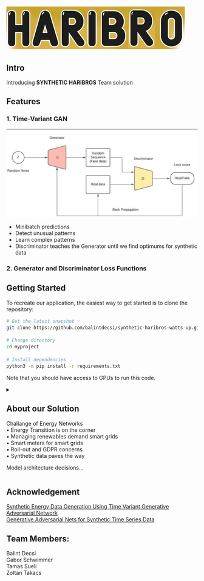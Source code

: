 ![logo](./images/haribros.png)
==================

## Intro
Introducing **SYNTHETIC HARIBROS** Team solution

## Features
### 1. Time-Variant GAN

![gan](./images/gan.png)

* Minibatch predictions</br>
* Detect unusual patterns</br>
* Learn complex patterns</br>
* Discriminator teaches the Generator until we find optimums for synthetic data</br>

### 2. Generator and Discriminator Loss Functions

## Getting Started

To recreate our application, the easiest way to get started is to clone the repository:

```bash
# Get the latest snapshot
git clone https://github.com/balintdecsi/synthetic-haribros-watts-up.git myproject

# Change directory
cd myproject

# Install dependencies
python3 -m pip install -r requirements.txt
```

Note that you should have access to GPUs to run this code.

<details>
<summary><h2>About our Solution</h2>

Challange of Energy Networks</br>
    • Energy Transition is on the corner</br>
    • Managing renewables demand smart grids</br>
    • Smart meters for smart grids</br>
    • Roll-out and GDPR concerns</br>
    • Synthetic data paves the way</br>

Model architecture decisions...
</summary>

<h2>GANs</h2>

<h3>Pros</h3>
    • Minibatch predictions</br>
    • Detect unusual patterns</br>
    • Learn complex patterns</br>
<h3>Cons</h3>
    • Data quality dependent</br>
    • Resource hungry</br>
    
<h2>LLMs</h2>

<h3>Pros</h3>
    • Reports and summaries</br>
    • Contextual insights</br>
<h3>Cons</h3>
    • Not great for numbers</br>
    • One token at a time</br>
    • Sticks to first part of data</br>

<h2>Generative Adversarial Networks</h2>
    • Discriminator teaches the Generator until we find optimums for synthetic data</br>
    • We chose Time-Variant GANs</br>
    
<h2>Grid search and findings</h2>

<h3>Ideal number of EPOCHs</h3>
    • cca. 1050</br>
<h3>Target:</h3>
    • Generator loss decreases as Discriminator loss increases</br>
    • Find optimum</br>

<h2>Alternatives for optimization</h2>
    • Different training patterns</br>
    • Alternated Optimizers</br>
    • Feature Engineering</br>

<h2>Discriminator and Generator Loss</h2>
    • After cca. step  875 losses diverge in multiple scenarios(5;6)</br>
    • Early stopping is very difficult due to volatility</br>
    • Semi-Manual optimums should be used</br>

<h2>End result</h2>
    • After cca. step  875 losses diverge in multiple scenarios(5;6)</br> 
    • Early stopping is very difficult due to volatility</br>
    • Manual optimums should be used</br>
</details>

<h2>Acknowledgement</h2>
<a href="https://www.mdpi.com/2079-9292/11/3/355">Synthetic Energy Data Generation Using Time Variant Generative Adversarial Network</a></br>
<a href="https://github.com/stefan-jansen/machine-learning-for-trading/tree/main/21_gans_for_synthetic_time_series">Generative Adversarial Nets for Synthetic Time Series Data</a></br>

<h2>Team Members:</h2>
Balint Decsi</br>
Gabor Schwimmer</br>
Tamas Sueli</br>
Zoltan Takacs</br>
